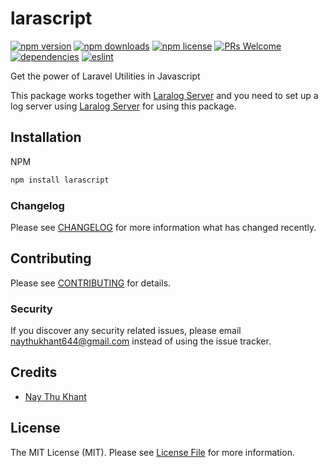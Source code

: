 # larascript

[![npm version](https://img.shields.io/npm/v/larascript.svg?style=flat-square)](https://github.com/naythukhant/larascript)
[![npm downloads](https://img.shields.io/npm/dm/larascript.svg?style=flat-square)](https://github.com/naythukhant/larascript)
[![npm license](https://img.shields.io/npm/l/larascript.svg?style=flat-square)](https://github.com/naythukhant/larascript)
[![PRs Welcome](https://img.shields.io/badge/PRs-welcome-brightgreen.svg?style=flat-square)](http://makeapullrequest.com)
[![dependencies](https://img.shields.io/badge/dependencies-none-brightgreen.svg?style=flat-square)](https://github.com/ecrmnn/collect.js/blob/master/package.json)
[![eslint](https://img.shields.io/badge/code_style-airbnb-blue.svg?style=flat-square)](https://github.com/airbnb/javascript)

Get the power of Laravel Utilities in Javascript

This package works together with [Laralog Server](https://github.com/naythukhant/laralog) and you need to set up a log server using 
[Laralog Server](https://github.com/naythukhant/laralog) for using this package.


## Installation

NPM

```bash
npm install larascript
```

### Changelog

Please see [CHANGELOG](CHANGELOG.md) for more information what has changed recently.

## Contributing

Please see [CONTRIBUTING](CONTRIBUTING.md) for details.

### Security

If you discover any security related issues, please email naythukhant644@gmail.com instead of using the issue tracker.

## Credits

- [Nay Thu Khant](https://github.com/naythukhant)

## License

The MIT License (MIT). Please see [License File](LICENSE.md) for more information.
